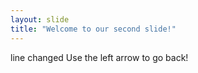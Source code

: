 ```yaml
---
layout: slide
title: "Welcome to our second slide!"
---
```

line changed
Use the left arrow to go back!
